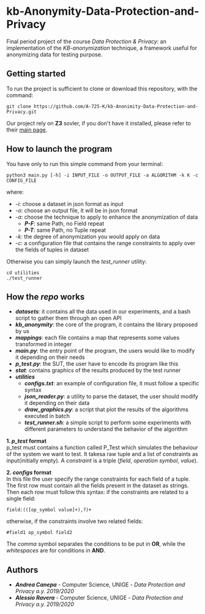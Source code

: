# kb-Anonymity-Data-Protection-and-Privacy
Final period project of the course *Data Protection & Privacy*: an implementation of the *KB-anonymization* technique, a framework useful for anonymizing data for testing purpose.

## Getting started
To run the project is sufficient to clone or download this repository, with the command:
```
git clone https://github.com/A-725-K/kb-Anonimity-Data-Protection-and-Privacy.git
```
Our project rely on **Z3** sovler, if you don't have it installed, please refer to their [main page](https://github.com/Z3Prover/z3).

## How to launch the program
You have only to run this simple command from your terminal:
```
python3 main.py [-h] -i INPUT_FILE -o OUTPUT_FILE -a ALGORITHM -k K -c CONFIG_FILE
```
where:
<ul>
  <li>-<i>i</i>: choose a dataset in json format as input</li>
  <li>-<i>o</i>: choose an output file, it will be in json format</li>
  <li>-<i>a</i>: choose the technique to apply to enhance the anonymization of data
    <ul>
      <li><b><i>P-F</i></b>: same Path, no Field repeat</li>
      <li><b><i>P-T</i></b>: same Path, no Tuple repeat</li>
    </ul>
  </li>
  <li>-<i>k</i>: the degree of anonymization you would apply on data</li>
  <li>-<i>c</i>: a configuration file that contains the range constraints to apply over the fields of tuples in dataset</li>
</ul>

Otherwise you can simply launch the *test_runner* utility:
```
cd utilities
./test_runner
```

## How the *repo* works
<ul>
  <li><b><i>datasets</i></b>: it contains all the data used in our experiments, and a bash script to gather them through an open API</li>
  <li><b><i>kb_anonymity</i></b>: the core of the program, it contains the library proposed by us</li>
  <li><b><i>mappings</i></b>: each file contains a map that represents some values transformed in integer</li>
  <li><b><i>main.py</i></b>: the entry point of the program, the users would like to modify it depending on their needs</li>
  <li><b><i>p_test.py</i></b>: the SUT, the user have to encode its program like this</li>
  <li><b><i>stat</i></b>: contains graphics of the results produced by the test runner</li>
  <li><b><i>utilities</i></b>
    <ul>
      <li><b><i>configs.txt</i></b>: an example of configuration file, it must follow a specific syntax</li>
      <li><b><i>json_reader.py</i></b>: a utility to parse the dataset, the user should modify it depending on their data</li>
      <li><b><i>draw_graphics.py</i></b>: a script that plot the results of the algorithms executed in batch</li>
      <li><b><i>test_runner.sh</i></b>: a simple script to perform some experiments with different parameters to understand the behavior of the algorithm</li>
    </ul>
  </li>
</ul>

**1. *p_test* format** <br>
p_test must contains a function called P_Test which simulates the behaviour of the system we want to test. It takesa raw tuple and a list of constraints as input(initially empty). A *constraint* is a triple (*field*, *operation symbol*, *value*).

**2. *configs* format** <br>
In this file the user specify the range constraints for each field of a tuple. The first row must contain all the fields present in the dataset as strings. Then each row must follow this syntax: if the constraints are related to a single field:
```
field:(([op_symbol value]+),?)+
```
otherwise, if the constraints involve two related fields:
```
#field1 op_symbol field2
```
The *comma* symbol separates the conditions to be put in **OR**, while the *whitespaces* are for conditions in **AND**.

## Authors

* **<i>Andrea Canepa</i>** - Computer Science, UNIGE - *Data Protection and Privacy a.y. 2019/2020*
* **<i>Alessio Ravera</i>** - Computer Science, UNIGE - *Data Protection and Privacy a.y. 2019/2020*
